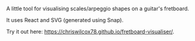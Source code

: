 A little tool for visualising scales/arpeggio shapes on a guitar's fretboard.  

It uses React and SVG (generated using Snap).

Try it out here: <https://chriswilcox78.github.io/fretboard-visualiser/>.
